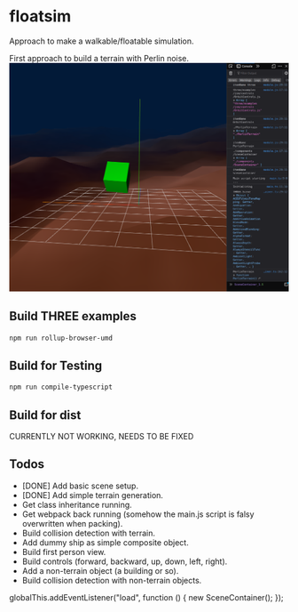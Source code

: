 # floatsim

Approach to make a walkable/floatable simulation.

First approach to build a terrain with Perlin noise.
![First approach](screenshots/screenshot-20230308-1.png)

## Build THREE examples

```bash
npm run rollup-browser-umd
```

## Build for Testing

```bash
npm run compile-typescript
```

## Build for dist

CURRENTLY NOT WORKING, NEEDS TO BE FIXED

## Todos

- [DONE] Add basic scene setup.
- [DONE] Add simple terrain generation.
- Get class inheritance running.
- Get webpack back running (somehow the main.js script is falsy overwritten when packing).
- Build collision detection with terrain.
- Add dummy ship as simple composite object.
- Build first person view.
- Build controls (forward, backward, up, down, left, right).
- Add a non-terrain object (a building or so).
- Build collision detection with non-terrain objects.

globalThis.addEventListener("load", function () {
new SceneContainer();
});
